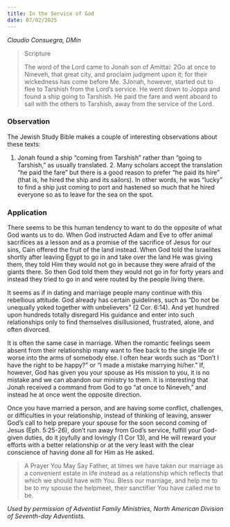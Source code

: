 ```yaml
---
title: In the Service of God
date: 07/02/2025
---
```


_Claudio Consuegra, DMin_

> <p>Scripture</p>
> The word of the Lord came to Jonah son of Amittai: 2Go at once to Nineveh, that great city, and proclaim judgment upon it; for their wickedness has come before Me. 3Jonah, however, started out to flee to Tarshish from the Lord’s service. He went down to Joppa and found a ship going to Tarshish. He paid the fare and went aboard to sail with the others to Tarshish, away from the service of the Lord.

### Observation

The Jewish Study Bible makes a couple of interesting observations about these texts:

1. Jonah found a ship “coming from Tarshish” rather than “going to Tarshish,” as usually translated. 2. Many scholars accept the translation “he paid the fare” but there is a good reason to prefer “he paid its hire” (that is, he hired the ship and its sailors). In other words, he was “lucky” to find a ship just coming to port and hastened so much that he hired everyone so as to leave for the sea on the spot.

### Application

There seems to be this human tendency to want to do the opposite of what God wants us to do. When God instructed Adam and Eve to offer animal sacrifices as a lesson and as a promise of the sacrifice of Jesus for our sins, Cain offered the fruit of the land instead. When God told the Israelites shortly after leaving Egypt to go in and take over the land He was giving them, they told Him they would not go in because they were afraid of the giants there. So then God told them they would not go in for forty years and instead they tried to go in and were routed by the people living there.

It seems as if in dating and marriage people many continue with this rebellious attitude. God already has certain guidelines, such as “Do not be unequally yoked together with unbelievers” (2 Cor. 6:14). And yet hundred upon hundreds totally disregard His guidance and enter into such relationships only to find themselves disillusioned, frustrated, alone, and often divorced.

It is often the same case in marriage. When the romantic feelings seem absent from their relationship many want to flee back to the single life or worse into the arms of somebody else. I often hear words such as “Don’t I have the right to be happy?” or “I made a mistake marrying hi/her.” If, however, God has given you your spouse as His mission to you, it is no mistake and we can abandon our ministry to them. It is interesting that Jonah received a command from God to go “at once to Nineveh,” and instead he at once went the opposite direction.

Once you have married a person, and are having some conflict, challenges, or difficulties in your relationship, instead of thinking of leaving, answer God’s call to help prepare your spouse for the soon second coming of Jesus (Eph. 5:25-26), don’t run away from God’s service, fulfill your God-given duties, do it joyfully and lovingly (1 Cor 13), and He will reward your efforts with a better relationship or at the very least with the clear conscience of having done all for Him as He asked.

> <callout>A Prayer You May Say</callout>
> Father, at times we have taken our marriage as a convenient estate in life instead as a relationship which reflects that which we should have with You. Bless our marriage, and help me to be to my spouse the helpmeet, their sanctifier You have called me to be.

_Used by permission of Adventist Family Ministries, North American Division of Seventh-day Adventists._